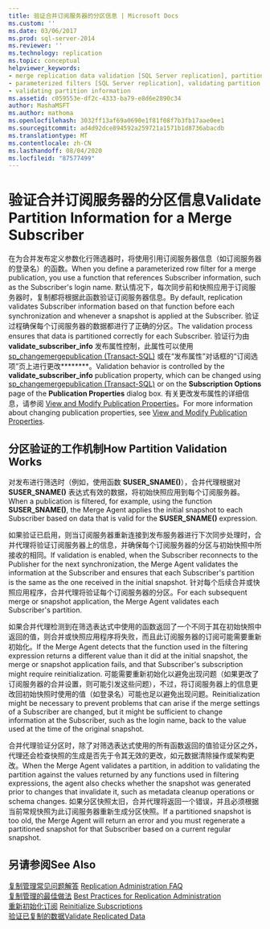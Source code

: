 ```yaml
---
title: 验证合并订阅服务器的分区信息 | Microsoft Docs
ms.custom: ''
ms.date: 03/06/2017
ms.prod: sql-server-2014
ms.reviewer: ''
ms.technology: replication
ms.topic: conceptual
helpviewer_keywords:
- merge replication data validation [SQL Server replication], partitions
- parameterized filters [SQL Server replication], validating partition information
- validating partition information
ms.assetid: c059553e-df2c-4333-ba79-e8d6e2890c34
author: MashaMSFT
ms.author: mathoma
ms.openlocfilehash: 3032ff13af69a0690e1f81f08f7b3fb17aae0ee1
ms.sourcegitcommit: ad4d92dce894592a259721a1571b1d8736abacdb
ms.translationtype: MT
ms.contentlocale: zh-CN
ms.lasthandoff: 08/04/2020
ms.locfileid: "87577499"
---
```

# <a name="validate-partition-information-for-a-merge-subscriber"></a><span data-ttu-id="2177d-102">验证合并订阅服务器的分区信息</span><span class="sxs-lookup"><span data-stu-id="2177d-102">Validate Partition Information for a Merge Subscriber</span></span>
  <span data-ttu-id="2177d-103">在为合并发布定义参数化行筛选器时，将使用引用订阅服务器信息（如订阅服务器的登录名）的函数。</span><span class="sxs-lookup"><span data-stu-id="2177d-103">When you define a parameterized row filter for a merge publication, you use a function that references Subscriber information, such as the Subscriber's login name.</span></span> <span data-ttu-id="2177d-104">默认情况下，每次同步前和快照应用于订阅服务器时，复制都将根据此函数验证订阅服务器信息。</span><span class="sxs-lookup"><span data-stu-id="2177d-104">By default, replication validates Subscriber information based on that function before each synchronization and whenever a snapshot is applied at the Subscriber.</span></span> <span data-ttu-id="2177d-105">验证过程确保每个订阅服务器的数据都进行了正确的分区。</span><span class="sxs-lookup"><span data-stu-id="2177d-105">The validation process ensures that data is partitioned correctly for each Subscriber.</span></span> <span data-ttu-id="2177d-106">验证行为由 **validate_subscriber_info** 发布属性控制，此属性可以使用 [sp_changemergepublication (Transact-SQL)](/sql/relational-databases/system-stored-procedures/sp-changemergepublication-transact-sql) 或在“发布属性”对话框的“订阅选项”页上进行更改\*\*\*\*\*\*\*\*。</span><span class="sxs-lookup"><span data-stu-id="2177d-106">Validation behavior is controlled by the **validate_subscriber_info** publication property, which can be changed using [sp_changemergepublication &#40;Transact-SQL&#41;](/sql/relational-databases/system-stored-procedures/sp-changemergepublication-transact-sql) or on the **Subscription Options** page of the **Publication Properties** dialog box.</span></span> <span data-ttu-id="2177d-107">有关更改发布属性的详细信息，请参阅 [View and Modify Publication Properties](publish/view-and-modify-publication-properties.md)。</span><span class="sxs-lookup"><span data-stu-id="2177d-107">For more information about changing publication properties, see [View and Modify Publication Properties](publish/view-and-modify-publication-properties.md).</span></span>  
  
## <a name="how-partition-validation-works"></a><span data-ttu-id="2177d-108">分区验证的工作机制</span><span class="sxs-lookup"><span data-stu-id="2177d-108">How Partition Validation Works</span></span>  
 <span data-ttu-id="2177d-109">对发布进行筛选时（例如，使用函数 **SUSER_SNAME()**），合并代理根据对 **SUSER_SNAME()** 表达式有效的数据，将初始快照应用到每个订阅服务器。</span><span class="sxs-lookup"><span data-stu-id="2177d-109">When a publication is filtered, for example, using the function **SUSER_SNAME()**, the Merge Agent applies the initial snapshot to each Subscriber based on data that is valid for the **SUSER_SNAME()** expression.</span></span>  
  
 <span data-ttu-id="2177d-110">如果验证已启用，则当订阅服务器重新连接到发布服务器进行下次同步处理时，合并代理将验证订阅服务器上的信息，并确保每个订阅服务器的分区与初始快照中所接收的相同。</span><span class="sxs-lookup"><span data-stu-id="2177d-110">If validation is enabled, when the Subscriber reconnects to the Publisher for the next synchronization, the Merge Agent validates the information at the Subscriber and ensures that each Subscriber's partition is the same as the one received in the initial snapshot.</span></span> <span data-ttu-id="2177d-111">针对每个后续合并或快照应用程序，合并代理将验证每个订阅服务器的分区。</span><span class="sxs-lookup"><span data-stu-id="2177d-111">For each subsequent merge or snapshot application, the Merge Agent validates each Subscriber's partition.</span></span>  
  
 <span data-ttu-id="2177d-112">如果合并代理检测到在筛选表达式中使用的函数返回了一个不同于其在初始快照中返回的值，则合并或快照应用程序将失败，而且此订阅服务器的订阅可能需要重新初始化。</span><span class="sxs-lookup"><span data-stu-id="2177d-112">If the Merge Agent detects that the function used in the filtering expression returns a different value than it did at the initial snapshot, the merge or snapshot application fails, and that Subscriber's subscription might require reinitialization.</span></span> <span data-ttu-id="2177d-113">可能需要重新初始化以避免出现问题（如果更改了订阅服务器的合并设置，则可能引发这些问题），不过，将订阅服务器上的信息更改回初始快照时使用的值（如登录名）可能也足以避免出现问题。</span><span class="sxs-lookup"><span data-stu-id="2177d-113">Reinitialization might be necessary to prevent problems that can arise if the merge settings of a Subscriber are changed, but it might be sufficient to change information at the Subscriber, such as the login name, back to the value used at the time of the original snapshot.</span></span>  
  
 <span data-ttu-id="2177d-114">合并代理验证分区时，除了对筛选表达式使用的所有函数返回的值验证分区之外，代理还会检查快照的生成是否先于令其无效的更改，如元数据清除操作或架构更改。</span><span class="sxs-lookup"><span data-stu-id="2177d-114">When the Merge Agent validates a partition, in addition to validating the partition against the values returned by any functions used in filtering expressions, the agent also checks whether the snapshot was generated prior to changes that invalidate it, such as metadata cleanup operations or schema changes.</span></span> <span data-ttu-id="2177d-115">如果分区快照太旧，合并代理将返回一个错误，并且必须根据当前常规快照为此订阅服务器重新生成分区快照。</span><span class="sxs-lookup"><span data-stu-id="2177d-115">If a partitioned snapshot is too old, the Merge Agent will return an error and you must regenerate a partitioned snapshot for that Subscriber based on a current regular snapshot.</span></span>  
  
## <a name="see-also"></a><span data-ttu-id="2177d-116">另请参阅</span><span class="sxs-lookup"><span data-stu-id="2177d-116">See Also</span></span>  
 <span data-ttu-id="2177d-117">[复制管理常见问题解答](administration/frequently-asked-questions-for-replication-administrators.md) </span><span class="sxs-lookup"><span data-stu-id="2177d-117">[Replication Administration FAQ](administration/frequently-asked-questions-for-replication-administrators.md) </span></span>  
 <span data-ttu-id="2177d-118">[复制管理的最佳做法](administration/best-practices-for-replication-administration.md) </span><span class="sxs-lookup"><span data-stu-id="2177d-118">[Best Practices for Replication Administration](administration/best-practices-for-replication-administration.md) </span></span>  
 <span data-ttu-id="2177d-119">[重新初始化订阅](reinitialize-subscriptions.md) </span><span class="sxs-lookup"><span data-stu-id="2177d-119">[Reinitialize Subscriptions](reinitialize-subscriptions.md) </span></span>  
 [<span data-ttu-id="2177d-120">验证已复制的数据</span><span class="sxs-lookup"><span data-stu-id="2177d-120">Validate Replicated Data</span></span>](validate-data-at-the-subscriber.md)  
  
  
